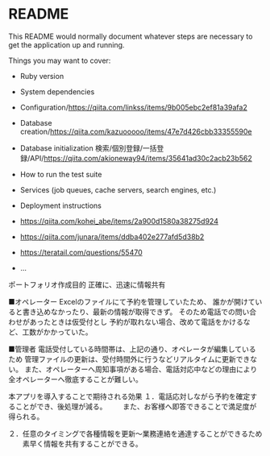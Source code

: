 # README

This README would normally document whatever steps are necessary to get the
application up and running.

Things you may want to cover:

* Ruby version

* System dependencies

* Configuration/https://qiita.com/linkss/items/9b005ebc2ef81a39afa2

* Database creation/https://qiita.com/kazuooooo/items/47e7d426cbb33355590e

* Database initialization 検索/個別登録/一括登録/API/https://qiita.com/akioneway94/items/35641ad30c2acb23b562

* How to run the test suite

* Services (job queues, cache servers, search engines, etc.)

* Deployment instructions
* https://qiita.com/kohei_abe/items/2a900d1580a38275d924
* https://qiita.com/junara/items/ddba402e277afd5d38b2
* https://teratail.com/questions/55470
* ...

ポートフォリオ作成目的
正確に、迅速に情報共有

■オペレーター
Excelのファイルにて予約を管理していたため、
誰かが開けていると書き込めなかったり、最新の情報が取得できず。
そのため電話での問い合わせがあったときは仮受付とし
予約が取れない場合、改めて電話をかけるなど、工数がかかっていた。

■管理者
電話受付している時間帯は、上記の通り、オペレータが編集しているため
管理ファイルの更新は、受付時間外に行うなどリアルタイムに更新できない。
また、オペレーターへ周知事項がある場合、電話対応中などの理由により
全オペレーターへ徹底することが難しい。


本アプリを導入することで期待される効果
１．電話応対しながら予約を確定することができ、後処理が減る。
　　また、お客様へ即答できることで満足度が得られる。

２．任意のタイミングで各種情報を更新～業務連絡を通達することができるため
　　素早く情報を共有することができる。